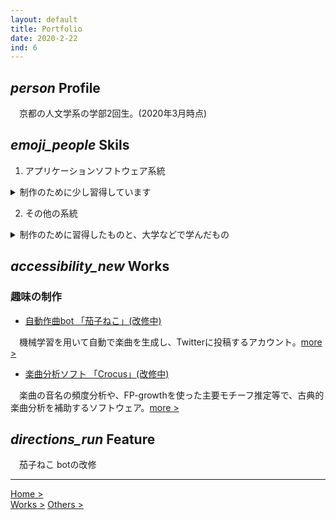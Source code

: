 ```yaml
---
layout: default
title: Portfolio
date: 2020-2-22
ind: 6
---
```


## <i class="material-icons mdc-list-item__graphic" aria-hidden="true">person</i> Profile

　京都の人文学系の学部2回生。(2020年3月時点)

## <i class="material-icons mdc-list-item__graphic" aria-hidden="true">emoji_people</i> Skils

1. アプリケーションソフトウェア系統

<details><summary>制作のために少し習得しています</summary><div>

- 制作環境の扱い

 | :---: | :--- |
 | OS | Windows, ubuntu | 
 | App | DAW, Vocaloid, Git, Elan, Praat, Unity など | 
 | 言語 他 | Python, c/c++, R, javascript, Markup, (SQL, java, php) | 

</div></details>

2. その他の系統

<details><summary>制作のために習得したものと、大学などで学んだもの</summary><div>

- 人文・芸術

 | :---: | :--- |
 | 音楽 | 楽曲分析, (作曲, 楽譜浄書) |

</div></details>

## <i class="material-icons mdc-list-item__graphic" aria-hidden="true">accessibility_new</i> Works

### 趣味の制作

- [自動作曲bot 「茄子ねこ」(改修中)](https://twitter.com/cc_99_ff)

　機械学習を用いて自動で楽曲を生成し、Twitterに投稿するアカウント。[more >](https://nakashimas.github.io/docs/works/nasnecobot.html)

- [楽曲分析ソフト 「Crocus」(改修中)](https://github.com/nasneco/Crocus)

　楽曲の音名の頻度分析や、FP-growthを使った主要モチーフ推定等で、古典的楽曲分析を補助するソフトウェア。[more >](https://nakashimas.github.io/docs/works/crocus.html)

## <i class="material-icons mdc-list-item__graphic" aria-hidden="true">directions_run</i> Feature

　茄子ねこ botの改修

<hr>

[Home >](https://nakashimas.github.io/index.html)  
[Works >](https://nakashimas.github.io/docs/others/others.html)
[Others >](https://nakashimas.github.io/docs/others/others.html)